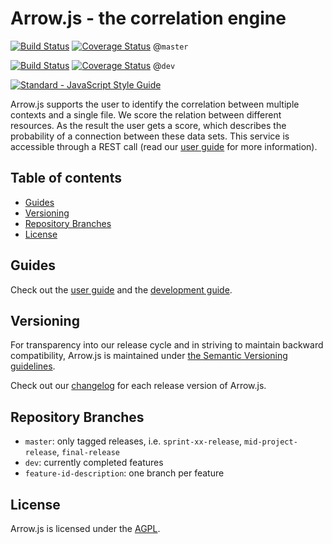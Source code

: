 # Arrow.js - the correlation engine

[![Build Status](https://travis-ci.org/amos-ws16/amos-ws16-arrowjs.svg?branch=master)](https://travis-ci.org/amos-ws16/amos-ws16-arrowjs?branch=master) [![Coverage Status](https://coveralls.io/repos/github/amos-ws16/amos-ws16-arrowjs/badge.svg?branch=master)](https://coveralls.io/github/amos-ws16/amos-ws16-arrowjs?branch=master)
@`master`

[![Build Status](https://travis-ci.org/amos-ws16/amos-ws16-arrowjs.svg?branch=dev)](https://travis-ci.org/amos-ws16/amos-ws16-arrowjs?branch=dev) [![Coverage Status](https://coveralls.io/repos/github/amos-ws16/amos-ws16-arrowjs/badge.svg?branch=dev)](https://coveralls.io/github/amos-ws16/amos-ws16-arrowjs?branch=dev)
@`dev`

[![Standard - JavaScript Style Guide](https://cdn.rawgit.com/feross/standard/master/badge.svg)](https://github.com/feross/standard)

Arrow.js supports the user to identify the correlation between multiple contexts and a single file. We score the relation between different resources. As the result the user gets a score, which describes the probability of a connection between these data sets. This service is accessible through a REST call (read our [user guide](docs/user-guide.md) for more information).

## Table of contents

- [Guides](#guides)
- [Versioning](#versioning)
- [Repository Branches](#repository-branches)
- [License](#license)

## Guides
Check out the [user guide](docs/user-guide.md) and the [development guide](docs/development-guide.md).

## Versioning

For transparency into our release cycle and in striving to maintain backward compatibility, Arrow.js is maintained under [the Semantic Versioning guidelines](http://semver.org/).

Check out our [changelog](/CHANGELOG.md) for each release version of Arrow.js.

## Repository Branches
  + `master`: only tagged releases, i.e. `sprint-xx-release`,
    `mid-project-release`, `final-release`
  + `dev`: currently completed features
  + `feature-id-description`: one branch per feature

## License

Arrow.js is licensed under the [AGPL](LICENSE.md).

